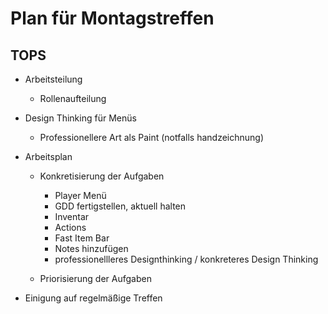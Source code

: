 # Plan für Montagstreffen
## TOPS

 - Arbeitsteilung
   - Rollenaufteilung
 
 - Design Thinking für Menüs
   - Professionellere Art als Paint (notfalls handzeichnung)

 - Arbeitsplan
     - Konkretisierung der Aufgaben
       - Player Menü
       - GDD fertigstellen, aktuell halten
       - Inventar
       - Actions
       - Fast Item Bar
       - Notes hinzufügen
       - professionellleres Designthinking / konkreteres Design Thinking
   
     - Priorisierung der Aufgaben
 
 - Einigung auf regelmäßige Treffen



